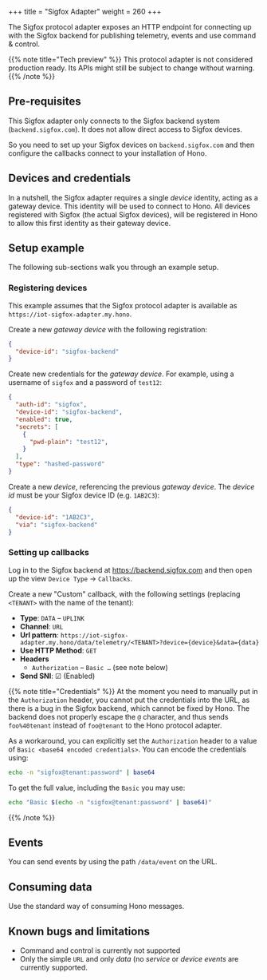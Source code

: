 +++
title = "Sigfox Adapter"
weight = 260
+++

The Sigfox protocol adapter exposes an HTTP endpoint for connecting up with
the Sigfox backend for publishing telemetry, events and use command & control.
<!--more-->

{{% note title="Tech preview" %}}
This protocol adapter is not considered production ready. Its APIs might still
be subject to change without warning.
{{% /note %}}

## Pre-requisites

This Sigfox adapter only connects to the Sigfox backend system
(`backend.sigfox.com`). It does not allow direct access to Sigfox devices.

So you need to set up your Sigfox devices on `backend.sigfox.com` and then
configure the callbacks connect to your installation of Hono.

## Devices and credentials

In a nutshell, the Sigfox adapter requires a single *device* identity, acting
as a gateway device. This identity will be used to connect to Hono. All devices
registered with Sigfox (the actual Sigfox devices), will be registered in Hono
to allow this first identity as their gateway device.

## Setup example

The following sub-sections walk you through an example setup.

### Registering devices

This example assumes that the Sigfox protocol adapter is available as
`https://iot-sigfox-adapter.my.hono`.

Create a new *gateway device* with the following registration:

~~~json
{
  "device-id": "sigfox-backend"
}
~~~

Create new credentials for the *gateway device*. For example, using
a username of `sigfox` and a password of `test12`:

~~~json
{
  "auth-id": "sigfox",
  "device-id": "sigfox-backend",
  "enabled": true,
  "secrets": [
    {
      "pwd-plain": "test12",
    }
  ],
  "type": "hashed-password"
}
~~~

Create a new *device*, referencing the previous *gateway device*. The
*device id* must be your Sigfox device ID (e.g. `1AB2C3`):

~~~json
{
  "device-id": "1AB2C3",
  "via": "sigfox-backend"
}
~~~

### Setting up callbacks

Log in to the Sigfox backend at https://backend.sigfox.com and then open up
the view `Device Type` -> `Callbacks`.

Create a new "Custom" callback, with the following settings
(replacing `<TENANT>` with the name of the tenant):

* **Type**: `DATA` – `UPLINK`
* **Channel**: `URL`
* **Url pattern**: `https://iot-sigfox-adapter.my.hono/data/telemetry/<TENANT>?device={device}&data={data}`
* **Use HTTP Method**: `GET`
* **Headers**
  * `Authorization` – `Basic …` (see note below)
* **Send SNI**: ☑ (Enabled)

{{% note title="Credentials" %}}
At the moment you need to manually put in the `Authorization` header,
you cannot put the credentials into the URL, as there is a bug in the
Sigfox backend, which cannot be fixed by Hono. The backend does not
properly escape the `@` character, and thus sends `foo%40tenant`
instead of `foo@tenant` to the Hono protocol adapter.

As a workaround, you can explicitly set the `Authorization` header to a
value of `Basic <base64 encoded credentials>`. You can encode the
credentials using:

~~~sh
echo -n "sigfox@tenant:password" | base64
~~~

To get the full value, including the `Basic` you may use:

~~~sh
echo "Basic $(echo -n "sigfox@tenant:password" | base64)"
~~~

{{% /note %}}

## Events

You can send events by using the path `/data/event` on the URL.

## Consuming data

Use the standard way of consuming Hono messages.

## Known bugs and limitations

* Command and control is currently not supported
* Only the simple `URL` and only *data* (no *service* or *device events* are
  currently supported.
